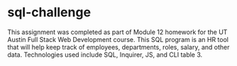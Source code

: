 # sql-challenge
This assignment was completed as part of Module 12 homework for the UT Austin Full Stack Web Development course. 
This SQL program is an HR tool that will help keep track of employees, departments, roles, salary, and other data. Technologies used include SQL, Inquirer, JS, and CLI table 3. 
